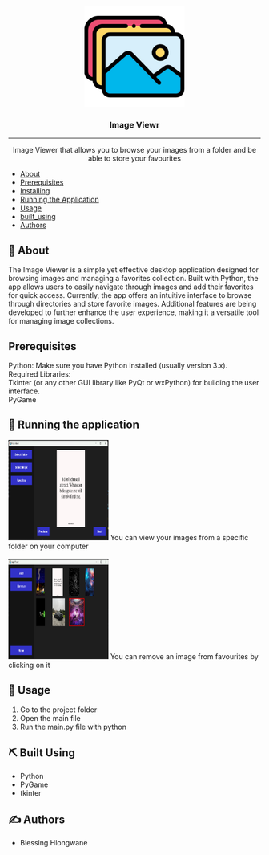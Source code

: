 <p align="center">
  <a href="" rel="noopener">
 <img width=200px height=200px src="icon.jpg" alt="Project logo"></a>
</p>

<h3 align="center">Image Viewr</h3>


---

<p align="center">Image Viewer that allows you to browse your images from a folder and be able to store your favourites
    <br> 
</p>

- [About](#about)
- [Prerequisites](#prerequisites)
- [Installing](#installing)
- [Running the Application](#tests)
- [Usage](#usage)
- [built_using](#built_using)
- [Authors](#authors)


## 🧐 About <a name = "about"></a>
The Image Viewer is a simple yet effective desktop application designed for browsing images and managing a favorites collection. Built with Python, the app allows users to easily navigate through images and add their favorites for quick access. Currently, the app offers an intuitive interface to browse through directories and store favorite images. Additional features are being developed to further enhance the user experience, making it a versatile tool for managing image collections.

## Prerequisites <a name = "prerequisites"></a>

Python: Make sure you have Python installed (usually version 3.x).<br>
Required Libraries: <br>
Tkinter (or any other GUI library like PyQt or wxPython) for building the user interface.<br>
PyGame

## 🔧 Running the application <a name = "tests"></a>

<img width=200px height=200px src="screenshot1.png">
You can view your images from a specific folder on your computer
<br>
<br>
<img width=200px height=200px src="screenshot2.png">
You can remove an image from favourites by clicking on it

## 🎈 Usage <a name="usage"></a>

1. Go to the project folder
2. Open the main file
3. Run the main.py file with python

## ⛏️ Built Using <a name = "built_using"></a>

- Python
- PyGame
- tkinter

## ✍️ Authors <a name = "authors"></a>

- Blessing Hlongwane
